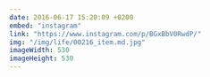 ```yaml
---
date: 2016-06-17 15:20:09 +0200
embed: "instagram"
link: "https://www.instagram.com/p/BGxBbV0RwdP/"
img: "/img/life/00216_item.md.jpg"
imageWidth: 530
imageHeight: 530
---
```

